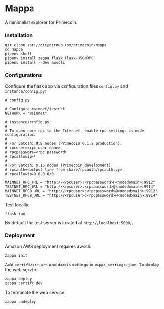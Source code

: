 # Mappa

A minimalist explorer for Primecoin.

### Installation


```
git clone ssh://git@github.com/primecoin/mappa
cd mappa
pipenv shell
pipenv install zappa flask Flask-JSONRPC
pipenv install --dev awscli
```

### Configurations

Configure the flask app via configuration files `config.py` and `instance/config.py`:

```
# config.py

# Configure mainnet/testnet
NETWORK = "mainnet"
```

```
# instance/config.py
#
# To open node rpc to the Internet, enable rpc settings in node configuration.
#
# For Satoshi 0.8 nodes (Primecoin 0.1.2 production):
# rpcuser=<rpc user name>
# rpcpassword=<rpc password>
# rpcallowip=*
#
# For Satoshi 0.16 nodes (Primecoin development)
# rpcauth=<output line from share/rpcauth/rpcauth.py>
# rpcallowip=0.0.0.0/0

MAINNET_RPC_URL = "http://<rpcuser>:<rpcpassword>@<nodedomain>:9912"
TESTNET_RPC_URL = "http://<rpcuser>:<rpcpassword>@<nodedomain>:9914"
MAINNET_RPC8_URL = "http://<rpcuser>:<rpcpassword>@<nodedomain>:9912"
TESTNET_RPC8_URL = "http://<rpcuser>:<rpcpassword>@<nodedomain>:9914"
```

Test locally:

```
flask run
```

By default the test server is located at `http://localhost:5000/`.

### Deployment

Amazon AWS deployment requires awscli.

```
zappa init
```

Add `certificate_arn` and `domain` settings to `zappa_settings.json`. To deploy the web service:

```
zappa deploy
zappa certify dev
```

To terminate the web service:

```
zappa undeploy
```
